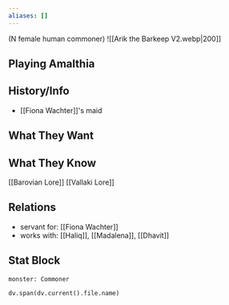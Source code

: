 ```yaml
---
aliases: []
---
```

(N female human commoner)
![[Arik the Barkeep V2.webp|200]]
## Playing Amalthia

## History/Info
- [[Fiona Wachter]]'s maid

## What They Want

## What They Know
[[Barovian Lore]]
[[Vallaki Lore]]

## Relations
- servant for: [[Fiona Wachter]]
- works with: [[Haliq]], [[Madalena]], [[Dhavit]]

## Stat Block

```statblock
monster: Commoner
```

```dataviewjs
dv.span(dv.current().file.name)
```
